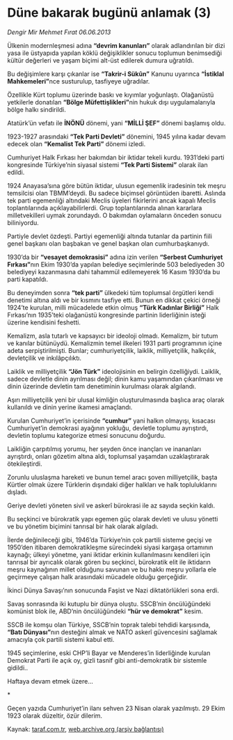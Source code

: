 # Düne bakarak bugünü anlamak (3)

*Dengir Mir Mehmet Fırat 06.06.2013*

<div class="yazi"><p>Ülkenin modernleşmesi adına <b>“devrim kanunları”</b> olarak adlandırılan bir dizi yasa ile üstyapıda yapılan köklü değişiklikler sonucu toplumun benimsediği kültür değerleri ve yaşam biçimi alt-üst edilerek dumura uğratıldı.</p>
<p>Bu değişimlere karşı çıkanlar ise <b>“Takrir-i Sükûn”</b> Kanunu uyarınca <b>“İstiklal Mahkemeleri”</b>nce susturulup, tasfiyeye uğradılar.</p>
<p>Özellikle Kürt toplumu üzerinde baskı ve kıyımlar yoğunlaştı. Olağanüstü yetkilerle donatılan <b>“Bölge Müfettişlikleri”</b>nin hukuk dışı uygulamalarıyla bölge halkı sindirildi.</p>
<p>Atatürk’ün vefatı ile <b>İNÖNÜ</b> dönemi, yani <b>“MİLLİ ŞEF”</b> dönemi başlamış oldu.</p>
<p>1923-1927 arasındaki <b>“Tek Parti Devleti”</b> dönemini, 1945 yılına kadar devam edecek olan <b>“Kemalist Tek Parti”</b> dönemi izledi.</p>
<p>Cumhuriyet Halk Fırkası her bakımdan bir iktidar tekeli kurdu. 1931’deki parti kongresinde Türkiye’nin siyasal sistemi <b>“Tek Parti Sistemi”</b> olarak ilan edildi.</p>
<p>1924 Anayasa’sına göre bütün iktidar, ulusun egemenlik iradesinin tek meşru temsilcisi olan TBMM’deydi. Bu sadece biçimsel görüntüden ibaretti. Aslında tek parti egemenliği altındaki Meclis üyeleri fikirlerini ancak kapalı Meclis toplantılarında açıklayabilirlerdi. Grup toplantılarında alınan kararlara milletvekilleri uymak zorundaydı. O bakımdan oylamaların önceden sonucu biliniyordu.</p>
<p>Partiyle devlet özdeşti. Partiyi egemenliği altında tutanlar da partinin fiili genel başkanı olan başbakan ve genel başkan olan cumhurbaşkanıydı.</p>
<p>1930’da bir <b>“vesayet demokrasisi”</b> adına izin verilen <b>“Serbest Cumhuriyet Fırkası”</b>nın Ekim 1930’da yapılan belediye seçimlerinde 503 belediyeden 30 belediyeyi kazanmasına dahi tahammül edilemeyerek 16 Kasım 1930’da bu parti kapatıldı.</p>
<p>Bu deneyimden sonra <b>“tek parti”</b> ülkedeki tüm toplumsal örgütleri kendi denetimi altına aldı ve bir kısmını tasfiye etti. Bunun en dikkat çekici örneği 1924’te kurulan, milli mücadelede etkin olmuş <b>“Türk Kadınlar Birliği”</b> Halk Fırkası’nın 1935’teki olağanüstü kongresinde partinin liderliğinin isteği üzerine kendisini feshetti.</p>
<p>Kemalizm, asla tutarlı ve kapsayıcı bir ideoloji olmadı. Kemalizm, bir tutum ve kanılar bütünüydü. Kemalizmin temel ilkeleri 1931 parti programının içine adeta serpiştirilmişti. Bunlar; cumhuriyetçilik, laiklik, milliyetçilik, halkçılık, devletçilik ve inkılâpçılıktı.</p>
<p>Laiklik ve milliyetçilik <b>“Jön Türk”</b> ideolojisinin en belirgin özelliğiydi. Laiklik, sadece devletle dinin ayrılması değil; dinin kamu yaşamından çıkarılması ve dinin üzerinde devletin tam denetiminin kurulması olarak algılandı.</p>
<p>Aşırı milliyetçilik yeni bir ulusal kimliğin oluşturulmasında başlıca araç olarak kullanıldı ve dinin yerine ikamesi amaçlandı.</p>
<p>Kurulan Cumhuriyet’in içerisinde <b>“cumhur”</b> yani halkın olmayışı, kısacası Cumhuriyet’in demokrasi ayağının yokluğu, devletle toplumu ayrıştırdı, devletin toplumu kategorize etmesi sonucunu doğurdu.</p>
<p>Laikliğin çarpıtılmış yorumu, her şeyden önce inançları ve inananları ayrıştırdı, onları gözetim altına aldı, toplumsal yaşamdan uzaklaştırarak ötekileştirdi.</p>
<p>Zorunlu uluslaşma hareketi ve bunun temel aracı şoven milliyetçilik, başta Kürtler olmak üzere Türklerin dışındaki diğer halkları ve halk topluluklarını dışladı.</p>
<p>Geriye devleti yöneten sivil ve askerî bürokrasi ile az sayıda seçkin kaldı.</p>
<p>Bu seçkinci ve bürokratik yapı egemen güç olarak devleti ve ulusu yönetti ve bu yönetim biçimini tanrısal bir hak olarak algıladı.</p>
<p>İlerde değinileceği gibi, 1946’da Türkiye’nin çok partili sisteme geçişi ve 1950’den itibaren demokratikleşme sürecindeki siyasi kargaşa ortamının kaynağı; ülkeyi yönetme, yani iktidar erkinin kullanılmasını kendileri için tanrısal bir ayrıcalık olarak gören bu seçkinci, bürokratik elit ile iktidarın meşru kaynağının millet olduğunu savunan ve bu hakkı meşru yollarla ele geçirmeye çalışan halk arasındaki mücadele olduğu gerçeğidir.</p>
<p>İkinci Dünya Savaşı’nın sonucunda Faşist ve Nazi diktatörlükleri sona erdi.</p>
<p>Savaş sonrasında iki kutuplu bir dünya oluştu. SSCB’nin öncülüğündeki komünist blok ile, ABD’nin öncülüğündeki <b>“hür ve demokrat”</b> kesim.</p>
<p>SSCB ile komşu olan Türkiye, SSCB’nin toprak talebi tehdidi karşısında, <b>“Batı Dünyası”</b>nın desteğini almak ve NATO askerî güvencesini sağlamak amacıyla çok partili sistemi kabul etti.</p>
<p>1945 seçimlerine, eski CHP’li Bayar ve Menderes’in liderliğinde kurulan Demokrat Parti ile açık oy, gizli tasnif gibi anti-demokratik bir sistemle gidildi..</p>
<p>Haftaya devam etmek üzere...</p>
<p>*</p>
<p>Geçen yazıda Cumhuriyet’in ilanı sehven 23 Nisan olarak yazılmıştı. 29 Ekim 1923 olarak düzeltir, özür dilerim.</p>
</div>

Kaynak: [taraf.com.tr](http://www.taraf.com.tr:80/dengir-mir-mehmet-firat/makale-dune-bakarak-bugunu-anlamak-3.htm), [web.archive.org (arşiv bağlantısı)](http://web.archive.org/web/20130608140516/http://www.taraf.com.tr:80/dengir-mir-mehmet-firat/makale-dune-bakarak-bugunu-anlamak-3.htm)
